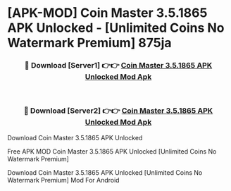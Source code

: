 # [APK-MOD] Coin Master 3.5.1865 APK Unlocked - [Unlimited Coins No Watermark Premium] 875ja



<div align="center">
<h3>🔴 Download [Server1] 👉👉 <a href="https://momento.my/?title=Coin_Master_3.5.1865_APK_Unlocked">Coin Master 3.5.1865 APK Unlocked Mod Apk</a></h3><br>

<h3>🔴 Download [Server2] 👉👉 <a href="https://momento.my/?title=Coin_Master_3.5.1865_APK_Unlocked">Coin Master 3.5.1865 APK Unlocked Mod Apk</a></h3>
</div>



Download Coin Master 3.5.1865 APK Unlocked 

Free APK MOD Coin Master 3.5.1865 APK Unlocked [Unlimited Coins No Watermark Premium]

Download Coin Master 3.5.1865 APK Unlocked [Unlimited Coins No Watermark Premium] Mod For Android
